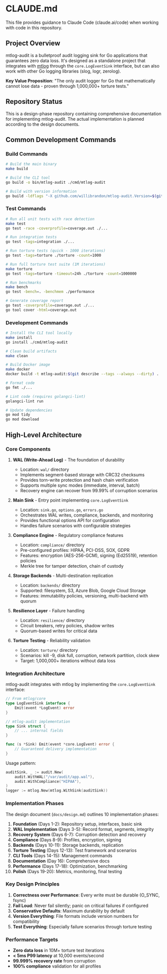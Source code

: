 # CLAUDE.md

This file provides guidance to Claude Code (claude.ai/code) when working with code in this repository.

## Project Overview

mtlog-audit is a bulletproof audit logging sink for Go applications that guarantees zero data loss. It's designed as a standalone project that integrates with [mtlog](https://github.com/willibrandon/mtlog) through the `core.LogEventSink` interface, but can also work with other Go logging libraries (slog, logr, zerolog).

**Key Value Proposition**: "The only audit logger for Go that mathematically cannot lose data - proven through 1,000,000+ torture tests."

## Repository Status

This is a design-phase repository containing comprehensive documentation for implementing mtlog-audit. The actual implementation is planned according to the design documents.

## Common Development Commands

### Build Commands
```bash
# Build the main binary
make build

# Build the CLI tool
go build -o bin/mtlog-audit ./cmd/mtlog-audit

# Build with version information
go build -ldflags "-X github.com/willibrandon/mtlog-audit.Version=$(git describe --tags --always --dirty)" ./cmd/mtlog-audit
```

### Test Commands
```bash
# Run all unit tests with race detection
make test
go test -race -coverprofile=coverage.out ./...

# Run integration tests
go test -tags=integration ./...

# Run torture tests (quick - 1000 iterations)
go test -tags=torture ./torture -count=1000

# Run full torture test suite (1M iterations)
make torture
go test -tags=torture -timeout=24h ./torture -count=1000000

# Run benchmarks
make bench
go test -bench=. -benchmem ./performance

# Generate coverage report
go test -coverprofile=coverage.out ./...
go tool cover -html=coverage.out
```

### Development Commands
```bash
# Install the CLI tool locally
make install
go install ./cmd/mtlog-audit

# Clean build artifacts
make clean

# Build Docker image
make docker
docker build -t mtlog-audit:$(git describe --tags --always --dirty) .

# Format code
go fmt ./...

# Lint code (requires golangci-lint)
golangci-lint run

# Update dependencies
go mod tidy
go mod download
```

## High-Level Architecture

### Core Components

1. **WAL (Write-Ahead Log)** - The foundation of durability
   - Location: `wal/` directory
   - Implements segment-based storage with CRC32 checksums
   - Provides torn-write protection and hash chain verification
   - Supports multiple sync modes (immediate, interval, batch)
   - Recovery engine can recover from 99.99% of corruption scenarios

2. **Main Sink** - Entry point implementing `core.LogEventSink`
   - Location: `sink.go`, `options.go`, `errors.go`
   - Orchestrates WAL writes, compliance, backends, and monitoring
   - Provides functional options API for configuration
   - Handles failure scenarios with configurable strategies

3. **Compliance Engine** - Regulatory compliance features
   - Location: `compliance/` directory
   - Pre-configured profiles: HIPAA, PCI-DSS, SOX, GDPR
   - Features: encryption (AES-256-GCM), signing (Ed25519), retention policies
   - Merkle tree for tamper detection, chain of custody

4. **Storage Backends** - Multi-destination replication
   - Location: `backends/` directory
   - Supported: filesystem, S3, Azure Blob, Google Cloud Storage
   - Features: immutability policies, versioning, multi-backend with quorum

5. **Resilience Layer** - Failure handling
   - Location: `resilience/` directory
   - Circuit breakers, retry policies, shadow writes
   - Quorum-based writes for critical data

6. **Torture Testing** - Reliability validation
   - Location: `torture/` directory
   - Scenarios: kill -9, disk full, corruption, network partition, clock skew
   - Target: 1,000,000+ iterations without data loss

### Integration Architecture

mtlog-audit integrates with mtlog by implementing the `core.LogEventSink` interface:

```go
// From mtlog/core
type LogEventSink interface {
    Emit(event *LogEvent) error
}

// mtlog-audit implementation
type Sink struct {
    // ... internal fields
}

func (s *Sink) Emit(event *core.LogEvent) error {
    // Guaranteed delivery implementation
}
```

Usage pattern:
```go
auditSink, _ := audit.New(
    audit.WithWAL("/var/audit/app.wal"),
    audit.WithCompliance("HIPAA"),
)
logger := mtlog.New(mtlog.WithSink(auditSink))
```

### Implementation Phases

The design document (`docs/design.md`) outlines 10 implementation phases:

1. **Foundation** (Days 1-2): Repository setup, interfaces, basic sink
2. **WAL Implementation** (Days 3-5): Record format, segments, integrity
3. **Recovery System** (Days 6-7): Corruption detection and recovery
4. **Compliance** (Days 8-9): Profiles, encryption, signing
5. **Backends** (Days 10-11): Storage backends, replication
6. **Torture Testing** (Days 12-13): Test framework and scenarios
7. **CLI Tools** (Days 14-15): Management commands
8. **Documentation** (Day 16): Comprehensive docs
9. **Performance** (Days 17-18): Optimization, benchmarking
10. **Polish** (Days 19-20): Metrics, monitoring, final testing

### Key Design Principles

1. **Correctness over Performance**: Every write must be durable (O_SYNC, fsync)
2. **Fail Loud**: Never fail silently; panic on critical failures if configured
3. **Conservative Defaults**: Maximum durability by default
4. **Version Everything**: File formats include version numbers for compatibility
5. **Test Everything**: Especially failure scenarios through torture testing

### Performance Targets

- **Zero data loss** in 10M+ torture test iterations
- **< 5ms P99 latency** at 10,000 events/second
- **99.999% recovery rate** from corruption
- **100% compliance** validation for all profiles
